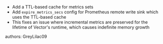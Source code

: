 - Add a TTL-based cache for metrics sets
- Add `expire_metrics_secs` config for Prometheus remote write sink which uses the TTL-based cache
- This fixes an issue where incremental metrics are preserved for the lifetime of Vector's runtime, which causes
  indefinite memory growth

authors: GreyLilac09
